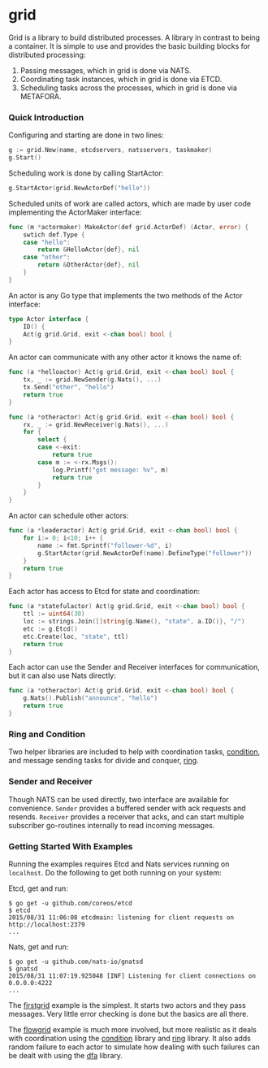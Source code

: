 grid
====

Grid is a library to build distributed processes. A library in contrast to being a container. 
It is  simple to use and provides the basic building blocks for distributed processing:

 1. Passing messages, which in grid is done via NATS.
 1. Coordinating task instances, which in grid is done via ETCD.
 1. Scheduling tasks across the processes, which in grid is done via METAFORA.

### Quick Introduction

Configuring and starting are done in two lines:
```go
g := grid.New(name, etcdservers, natsservers, taskmaker)
g.Start()
```

Scheduling work is done by calling StartActor:
```go
g.StartActor(grid.NewActorDef("hello"))
```

Scheduled units of work are called actors, which are made by user code implementing the ActorMaker interface:
```go
func (m *actormaker) MakeActor(def grid.ActorDef) (Actor, error) {
    swtich def.Type {
    case "hello":
        return &HelloActor{def}, nil
    case "other":
        return &OtherActor{def}, nil
    }
}
```

An actor is any Go type that implements the two methods of the Actor interface:
```go
type Actor interface {
    ID() {
    Act(g grid.Grid, exit <-chan bool) bool {
}
```

An actor can communicate with any other actor it knows the name of:
```go
func (a *helloactor) Act(g grid.Grid, exit <-chan bool) bool {
    tx, _ := grid.NewSender(g.Nats(), ...)
    tx.Send("other", "hello")
    return true
}

func (a *otheractor) Act(g grid.Grid, exit <-chan bool) bool {
    rx, _ := grid.NewReceiver(g.Nats(), ...)
    for {
        select {
        case <-exit:
            return true
        case m := <-rx.Msgs():
            log.Printf("got message: %v", m)
            return true
        }
    }
}
```

An actor can schedule other actors:
```go
func (a *leaderactor) Act(g grid.Grid, exit <-chan bool) bool {
    for i:= 0; i<10; i++ {
        name := fmt.Sprintf("follower-%d", i)
        g.StartActor(grid.NewActorDef(name).DefineType("follower"))
    }
    return true
}
```

Each actor has access to Etcd for state and coordination:
```go
func (a *statefulactor) Act(g grid.Grid, exit <-chan bool) bool {
    ttl := uint64(30)
    loc := strings.Join([]string{g.Name(), "state", a.ID()}, "/")
    etc := g.Etcd()
    etc.Create(loc, "state", ttl)
    return true
}
```

Each actor can use the Sender and Receiver interfaces for communication, but it
can also use Nats directly:
```go
func (a *otheractor) Act(g grid.Grid, exit <-chan bool) bool {
    g.Nats().Publish("announce", "hello")
    return true
}
```

### Ring and Condition

Two helper libraries are included to help with coordination tasks, [condition](condition/), and
message sending tasks for divide and conquer, [ring](ring/).

### Sender and Receiver

Though NATS can be used directly, two interface are available for convenience. 
`Sender` provides a buffered sender with ack requests and resends. `Receiver`
provides a receiver that acks, and can start multiple subscriber go-routines
internally to read incoming messages.

### Getting Started With Examples

Running the examples requires Etcd and Nats services running on `localhost`. Do the following to
get both running on your system:

Etcd, get and run:

    $ go get -u github.com/coreos/etcd
    $ etcd
    2015/08/31 11:06:08 etcdmain: listening for client requests on http://localhost:2379
    ...

Nats, get and run:

    $ go get -u github.com/nats-io/gnatsd
    $ gnatsd
    2015/08/31 11:07:19.925048 [INF] Listening for client connections on 0.0.0.0:4222
    ...

The [firstgrid](example/firstgrid/) example is the simplest. It starts two actors and they pass messages.
Very little error checking is done but the basics are all there.

The [flowgrid](example/flowgrid/) example is much more involved, but more realistic as it deals with
coordination using the [condition](condition/) library and [ring](ring/) library. It also adds random
failure to each actor to simulate how dealing with such failures can be dealt with using the 
[dfa](http://github.com/lytics/dfa) library.